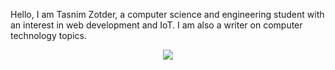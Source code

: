 Hello, I am Tasnim Zotder, a computer science and engineering student with an interest in web development and IoT. I am also a writer on computer technology topics.

<p align="center">
    <a href="https://github.com/tasnimzotder" ><img src="https://github-readme-stats.vercel.app/api?username=tasnimzotder&show_icons=true"></a>
</p>
